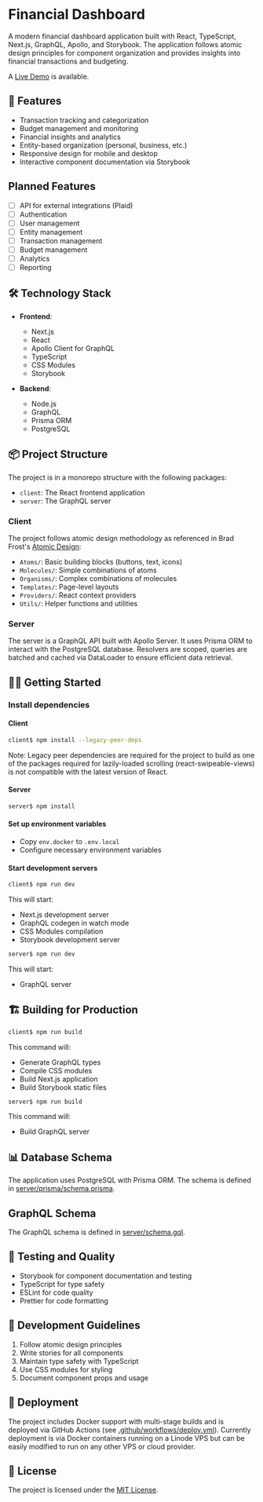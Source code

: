 # Financial Dashboard

A modern financial dashboard application built with React, TypeScript, Next.js, GraphQL, Apollo, and Storybook. The application follows atomic design principles for component organization and provides insights into financial transactions and budgeting.

A [Live Demo](https://dashboard.jordancn.dev) is available.

## 🚀 Features

- Transaction tracking and categorization
- Budget management and monitoring
- Financial insights and analytics
- Entity-based organization (personal, business, etc.)
- Responsive design for mobile and desktop
- Interactive component documentation via Storybook

## Planned Features

- [ ] API for external integrations (Plaid)
- [ ] Authentication
- [ ] User management
- [ ] Entity management
- [ ] Transaction management
- [ ] Budget management
- [ ] Analytics
- [ ] Reporting

## 🛠️ Technology Stack

- **Frontend**:

  - Next.js
  - React
  - Apollo Client for GraphQL
  - TypeScript
  - CSS Modules
  - Storybook

- **Backend**:
  - Node.js
  - GraphQL
  - Prisma ORM
  - PostgreSQL

## 📦 Project Structure

The project is in a monorepo structure with the following packages:

- `client`: The React frontend application
- `server`: The GraphQL server

### Client

The project follows atomic design methodology as referenced in Brad Frost's [Atomic Design](https://atomicdesign.bradfrost.com):

- `Atoms/`: Basic building blocks (buttons, text, icons)
- `Molecules/`: Simple combinations of atoms
- `Organisms/`: Complex combinations of molecules
- `Templates/`: Page-level layouts
- `Providers/`: React context providers
- `Utils/`: Helper functions and utilities

### Server

The server is a GraphQL API built with Apollo Server. It uses Prisma ORM to interact with the PostgreSQL database. Resolvers are scoped, queries are batched and cached via DataLoader to ensure efficient data retrieval.

## 🏃‍♂️ Getting Started

### Install dependencies

#### Client

```bash
client$ npm install --legacy-peer-deps
```

Note: Legacy peer dependencies are required for the project to build as one of the packages required for lazily-loaded scrolling (react-swipeable-views) is not compatible with the latest version of React.

#### Server

```bash
server$ npm install
```

#### Set up environment variables

- Copy `env.docker` to `.env.local`
- Configure necessary environment variables

#### Start development servers

```bash
client$ npm run dev
```

This will start:

- Next.js development server
- GraphQL codegen in watch mode
- CSS Modules compilation
- Storybook development server

```bash
server$ npm run dev
```

This will start:

- GraphQL server

## 🏗️ Building for Production

```bash
client$ npm run build
```

This command will:

- Generate GraphQL types
- Compile CSS modules
- Build Next.js application
- Build Storybook static files

```bash
server$ npm run build
```

This command will:

- Build GraphQL server

## 📊 Database Schema

The application uses PostgreSQL with Prisma ORM. The schema is defined in [server/prisma/schema.prisma](server/prisma/schema.prisma).

## GraphQL Schema

The GraphQL schema is defined in [server/schema.gql](server/schema.gql).

## 🧪 Testing and Quality

- Storybook for component documentation and testing
- TypeScript for type safety
- ESLint for code quality
- Prettier for code formatting

## 📝 Development Guidelines

1. Follow atomic design principles
2. Write stories for all components
3. Maintain type safety with TypeScript
4. Use CSS modules for styling
5. Document component props and usage

## 🚀 Deployment

The project includes Docker support with multi-stage builds and is deployed via GitHub Actions (see [.github/workflows/deploy.yml](.github/workflows/deploy.yml)). Currently deployment is via Docker containers running on a Linode VPS but can be easily modified to run on any other VPS or cloud provider.

## 📄 License

The project is licensed under the [MIT License](LICENSE).

